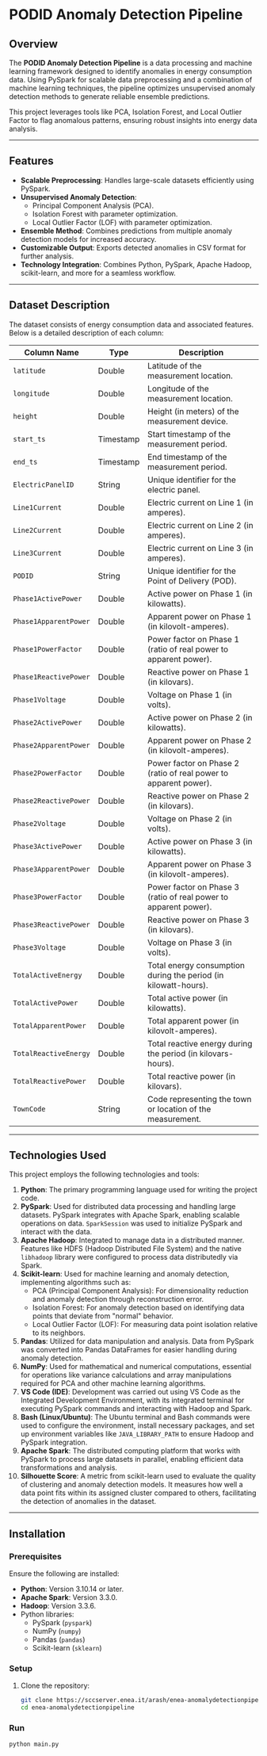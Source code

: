 # PODID Anomaly Detection Pipeline

## Overview
The **PODID Anomaly Detection Pipeline** is a data processing and machine learning framework designed to identify anomalies in energy consumption data. Using PySpark for scalable data preprocessing and a combination of machine learning techniques, the pipeline optimizes unsupervised anomaly detection methods to generate reliable ensemble predictions.

This project leverages tools like PCA, Isolation Forest, and Local Outlier Factor to flag anomalous patterns, ensuring robust insights into energy data analysis.

---

## Features
- **Scalable Preprocessing**: Handles large-scale datasets efficiently using PySpark.
- **Unsupervised Anomaly Detection**:
  - Principal Component Analysis (PCA).
  - Isolation Forest with parameter optimization.
  - Local Outlier Factor (LOF) with parameter optimization.
- **Ensemble Method**: Combines predictions from multiple anomaly detection models for increased accuracy.
- **Customizable Output**: Exports detected anomalies in CSV format for further analysis.
- **Technology Integration**: Combines Python, PySpark, Apache Hadoop, scikit-learn, and more for a seamless workflow.

---

## Dataset Description
The dataset consists of energy consumption data and associated features. Below is a detailed description of each column:

| **Column Name**        | **Type**  | **Description**                                                                 |
|-------------------------|-----------|---------------------------------------------------------------------------------|
| `latitude`             | Double    | Latitude of the measurement location.                                           |
| `longitude`            | Double    | Longitude of the measurement location.                                          |
| `height`               | Double    | Height (in meters) of the measurement device.                                   |
| `start_ts`             | Timestamp | Start timestamp of the measurement period.                                      |
| `end_ts`               | Timestamp | End timestamp of the measurement period.                                        |
| `ElectricPanelID`      | String    | Unique identifier for the electric panel.                                       |
| `Line1Current`         | Double    | Electric current on Line 1 (in amperes).                                        |
| `Line2Current`         | Double    | Electric current on Line 2 (in amperes).                                        |
| `Line3Current`         | Double    | Electric current on Line 3 (in amperes).                                        |
| `PODID`                | String    | Unique identifier for the Point of Delivery (POD).                              |
| `Phase1ActivePower`    | Double    | Active power on Phase 1 (in kilowatts).                                         |
| `Phase1ApparentPower`  | Double    | Apparent power on Phase 1 (in kilovolt-amperes).                                |
| `Phase1PowerFactor`    | Double    | Power factor on Phase 1 (ratio of real power to apparent power).                |
| `Phase1ReactivePower`  | Double    | Reactive power on Phase 1 (in kilovars).                                        |
| `Phase1Voltage`        | Double    | Voltage on Phase 1 (in volts).                                                  |
| `Phase2ActivePower`    | Double    | Active power on Phase 2 (in kilowatts).                                         |
| `Phase2ApparentPower`  | Double    | Apparent power on Phase 2 (in kilovolt-amperes).                                |
| `Phase2PowerFactor`    | Double    | Power factor on Phase 2 (ratio of real power to apparent power).                |
| `Phase2ReactivePower`  | Double    | Reactive power on Phase 2 (in kilovars).                                        |
| `Phase2Voltage`        | Double    | Voltage on Phase 2 (in volts).                                                  |
| `Phase3ActivePower`    | Double    | Active power on Phase 3 (in kilowatts).                                         |
| `Phase3ApparentPower`  | Double    | Apparent power on Phase 3 (in kilovolt-amperes).                                |
| `Phase3PowerFactor`    | Double    | Power factor on Phase 3 (ratio of real power to apparent power).                |
| `Phase3ReactivePower`  | Double    | Reactive power on Phase 3 (in kilovars).                                        |
| `Phase3Voltage`        | Double    | Voltage on Phase 3 (in volts).                                                  |
| `TotalActiveEnergy`    | Double    | Total energy consumption during the period (in kilowatt-hours).                 |
| `TotalActivePower`     | Double    | Total active power (in kilowatts).                                              |
| `TotalApparentPower`   | Double    | Total apparent power (in kilovolt-amperes).                                     |
| `TotalReactiveEnergy`  | Double    | Total reactive energy during the period (in kilovars-hours).                    |
| `TotalReactivePower`   | Double    | Total reactive power (in kilovars).                                             |
| `TownCode`             | String    | Code representing the town or location of the measurement.                      |

---

## Technologies Used
This project employs the following technologies and tools:

1. **Python**: The primary programming language used for writing the project code.
2. **PySpark**: Used for distributed data processing and handling large datasets. PySpark integrates with Apache Spark, enabling scalable operations on data. `SparkSession` was used to initialize PySpark and interact with the data.
3. **Apache Hadoop**: Integrated to manage data in a distributed manner. Features like HDFS (Hadoop Distributed File System) and the native `libhadoop` library were configured to process data distributedly via Spark.
4. **Scikit-learn**: Used for machine learning and anomaly detection, implementing algorithms such as:
   - PCA (Principal Component Analysis): For dimensionality reduction and anomaly detection through reconstruction error.
   - Isolation Forest: For anomaly detection based on identifying data points that deviate from "normal" behavior.
   - Local Outlier Factor (LOF): For measuring data point isolation relative to its neighbors.
5. **Pandas**: Utilized for data manipulation and analysis. Data from PySpark was converted into Pandas DataFrames for easier handling during anomaly detection.
6. **NumPy**: Used for mathematical and numerical computations, essential for operations like variance calculations and array manipulations required for PCA and other machine learning algorithms.
7. **VS Code (IDE)**: Development was carried out using VS Code as the Integrated Development Environment, with its integrated terminal for executing PySpark commands and interacting with Hadoop and Spark.
8. **Bash (Linux/Ubuntu)**: The Ubuntu terminal and Bash commands were used to configure the environment, install necessary packages, and set up environment variables like `JAVA_LIBRARY_PATH` to ensure Hadoop and PySpark integration.
9. **Apache Spark**: The distributed computing platform that works with PySpark to process large datasets in parallel, enabling efficient data transformations and analysis.
10. **Silhouette Score**: A metric from scikit-learn used to evaluate the quality of clustering and anomaly detection models. It measures how well a data point fits within its assigned cluster compared to others, facilitating the detection of anomalies in the dataset.

---

## Installation

### Prerequisites
Ensure the following are installed:
- **Python**: Version 3.10.14 or later.
- **Apache Spark**: Version 3.3.0.
- **Hadoop**: Version 3.3.6.
- Python libraries:
  - PySpark (`pyspark`)
  - NumPy (`numpy`)
  - Pandas (`pandas`)
  - Scikit-learn (`sklearn`)

### Setup
1. Clone the repository:
   ```bash
   git clone https://sccserver.enea.it/arash/enea-anomalydetectionpipeline.git
   cd enea-anomalydetectionpipeline

### Run

   ```bash
  python main.py
